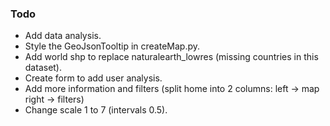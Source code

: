 ### Todo

- Add data analysis.
- Style the GeoJsonTooltip in createMap.py.
- Add world shp to replace naturalearth_lowres (missing countries in this dataset).
- Create form to add user analysis.
- Add more information and filters (split home into 2 columns: left -> map right -> filters)
- Change scale 1 to 7 (intervals 0.5).
